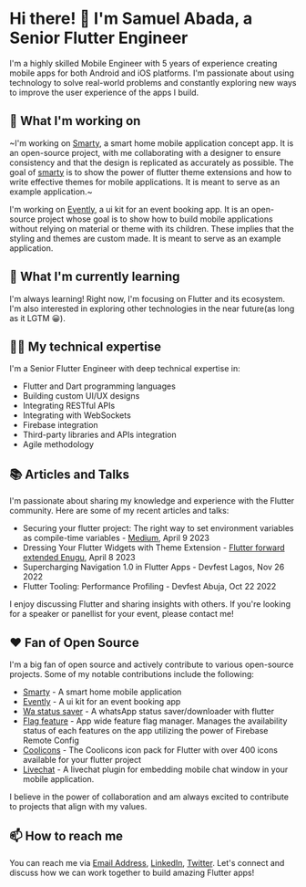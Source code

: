 <!--
**Mastersam07/mastersam07** is a ✨ _special_ ✨ repository because its `README.md` (this file) appears on your GitHub profile.

Here are some ideas to get you started:

- 🔭 I’m currently working on ...
- 🌱 I’m currently learning ...
- 👯 I’m looking to collaborate on ...
- 🤔 I’m looking for help with ...
- 💬 Ask me about ...
- 📫 How to reach me: ...
- 😄 Pronouns: ...
- ⚡ Fun fact: ...
-->

# Hi there! 👋 I'm Samuel Abada, a Senior Flutter Engineer 

I'm a highly skilled Mobile Engineer with 5 years of experience creating mobile apps for both Android and iOS platforms. I'm passionate about using technology to solve real-world problems and constantly exploring new ways to improve the user experience of the apps I build.

## 🔭 What I'm working on 

~I'm working on [Smarty](https://github.com/mastersam07/smarty), a smart home mobile application concept app. It is an open-source project, with me collaborating with a designer to ensure consistency and that the design is replicated as accurately as possible. The goal of [smarty](https://github.com/mastersam07/smarty) is to show the power of flutter theme extensions and how to write effective themes for mobile applications. It is meant to serve as an example application.~

I'm working on [Evently](https://github.com/Mastersam07/evently), a ui kit for an event booking app. It is an open-source project whose goal is to show how to build mobile applications without relying on material or theme with its children. These implies that the styling and themes are custom made. It is meant to serve as an example application.

## 🌱 What I'm currently learning 

I'm always learning! Right now, I'm focusing on Flutter and its ecosystem. I'm also interested in exploring other technologies in the near future(as long as it LGTM 😀).

## 👨‍💻 My technical expertise 

I'm a Senior Flutter Engineer with deep technical expertise in:

- Flutter and Dart programming languages 
- Building custom UI/UX designs
- Integrating RESTful APIs
- Integrating with WebSockets
- Firebase integration
- Third-party libraries and APIs integration
- Agile methodology

<!-- ## 🚀 My achievements 

- Successfully led the development of [Project Name], which has been downloaded over [Number] times from the App Store and Google Play Store.
- Created [Number] custom Flutter widgets that have been used in multiple projects.
- Developed a Flutter plugin that has been downloaded and used by over [Number] developers worldwide. -->

## 📚 Articles and Talks

I'm passionate about sharing my knowledge and experience with the Flutter community. Here are some of my recent articles and talks:

- Securing your flutter project: The right way to set environment variables as compile-time variables - [Medium](https://medium.com/itnext/secure-your-flutter-project-the-right-way-to-set-environment-variables-with-compile-time-variables-67c3163ff9f4), April 9 2023
- Dressing Your Flutter Widgets with Theme Extension - [Flutter forward extended Enugu](https://youtu.be/PcC_rygZ4ME), April 8 2023
- Supercharging Navigation 1.0 in Flutter Apps - Devfest Lagos, Nov 26 2022
- Flutter Tooling: Performance Profiling - Devfest Abuja, Oct 22 2022

I enjoy discussing Flutter and sharing insights with others. If you're looking for a speaker or panellist for your event, please contact me!

## ❤️ Fan of Open Source 

I'm a big fan of open source and actively contribute to various open-source projects. Some of my notable contributions include the following:

- [Smarty](https://github.com/Mastersam07/smarty) - A smart home mobile application
- [Evently](https://github.com/mastersam07/smarty) - A ui kit for an event booking app
- [Wa status saver](https://github.com/Mastersam07/wa_status_saver) - A whatsApp status saver/downloader with flutter
- [Flag feature](https://github.com/Mastersam07/flag-feature) - App wide feature flag manager. Manages the availability status of each features on the app utilizing the power of Firebase Remote Config
- [Coolicons](https://github.com/Mastersam07/coolicons) - The Coolicons icon pack for Flutter with over 400 icons available for your flutter project
- [Livechat](https://github.com/Mastersam07/livechat) - A livechat plugin for embedding mobile chat window in your mobile application.

I believe in the power of collaboration and am always excited to contribute to projects that align with my values.

## 📫 How to reach me 

You can reach me via [Email Address](abadasamuelosp@gmail.com), [LinkedIn](https://www.linkedin.com/in/abada-samuel/), [Twitter](https://twitter.com/mastersam_). Let's connect and discuss how we can work together to build amazing Flutter apps!


